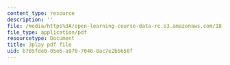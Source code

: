 ```yaml
---
content_type: resource
description: ''
file: /media/https%3A/open-learning-course-data-rc.s3.amazonaws.com/18-01sc-single-variable-calculus-fall-2010/b705fde005e6a97070408ac7e2bb650f_9v25gg2qJYE.pdf
file_type: application/pdf
resourcetype: Document
title: 3play pdf file
uid: b705fde0-05e6-a970-7040-8ac7e2bb650f
---
```

